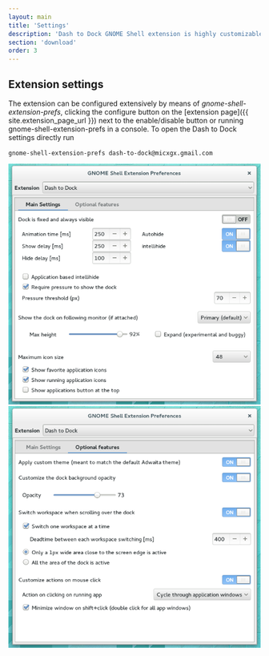 ```yaml
---
layout: main
title: 'Settings'
description: 'Dash to Dock GNOME Shell extension is highly customizable via the settings panel.'
section: 'download'
order: 3
---
```


## Extension settings
The extension can be configured extensively by means of *gnome-shell-extension-prefs*,  clicking the configure button on the [extension page]({{ site.extension_page_url }}) next to the enable/disable button or running gnome-shell-extension-prefs in a console. To open the Dash to Dock settings directly run

    gnome-shell-extension-prefs dash-to-dock@micxgx.gmail.com

<img src="./media/settings1.png"/>

<img src="./media/settings2.png"/>
